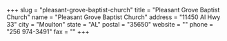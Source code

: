 +++
slug = "pleasant-grove-baptist-church"
title = "Pleasant Grove Baptist Church"
name = "Pleasant Grove Baptist Church"
address = "11450 Al Hwy 33"
city = "Moulton"
state = "AL"
postal = "35650"
website = ""
phone = "256 974-3491"
fax = ""
+++
